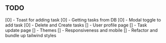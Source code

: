 ## TODO

[O] - Toast for adding task
[O] - Getting tasks from DB
[O] - Modal toggle to add task
[O] - Delete and Create tasks
[] - User profile page
[] - Task update page
[] - Themes
[] - Responsiveness and mobile
[] - Refactor and bundle up tailwind styles
